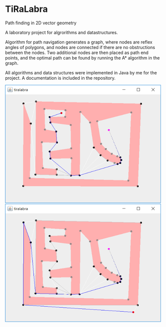 TiRaLabra
=========

Path finding in 2D vector geometry

A laboratory project for algrorithms and datastructures.

Algorithm for path navigation generates a graph, where nodes are reflex angles of polygons, and nodes are connected if there are no obstructions between the nodes. Two additional nodes are then placed as path end points, and the optimal path can be found by running the A* algorithm in the graph.

All algorithms and data structures were implemented in Java by me for the project. A documentation is included in the repository.

![Screenshot1](https://raw.githubusercontent.com/FeisEater/TiRaLabra/master/Documentation/tirasshot01.png)
![Screenshot2](https://raw.githubusercontent.com/FeisEater/TiRaLabra/master/Documentation/tirasshot02.png)
